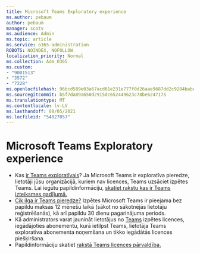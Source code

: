 ```yaml
---
title: Microsoft Teams Exploratory experience
ms.author: pebaum
author: pebaum
manager: scotv
ms.audience: Admin
ms.topic: article
ms.service: o365-administration
ROBOTS: NOINDEX, NOFOLLOW
localization_priority: Normal
ms.collection: Adm_O365
ms.custom:
- "9001513"
- "3572"
- "7228"
ms.openlocfilehash: 96bcd589e03a67acd61e231e777f0d26aae9687dd2c9284babe3e2669343ca5e
ms.sourcegitcommit: b5f7da89a650d2915dc652449623c78be6247175
ms.translationtype: MT
ms.contentlocale: lv-LV
ms.lasthandoff: 08/05/2021
ms.locfileid: "54027057"
---
```

# <a name="microsoft-teams-exploratory-experience"></a>Microsoft Teams Exploratory experience

- Kas [ir Teams exploratīvais](https://docs.microsoft.com/microsoftteams/teams-exploratory)? Ja Microsoft Teams ir exploratīva pieredze, lietotāji jūsu organizācijā, kuriem nav licences, Teams uzsāciet izpētes Teams. Lai iegūtu papildinformāciju, [skatiet rakstu kas ir Teams izteiksmes gadījumā.](https://docs.microsoft.com/microsoftteams/teams-exploratory#whats-in-the-teams-exploratory-experience)
- [Cik ilga ir Teams pieredze?](https://docs.microsoft.com/microsoftteams/teams-exploratory#how-long-does-the-teams-exploratory-experience-last) Izpētes Microsoft Teams ir pieejama bez papildu maksas 12 mēnešu laikā (sākot no sākotnējās lietotāju reģistrēšanās), kā arī papildu 30 dienu pagarinājuma periods.
- Kā administrators varat jaunināt lietotājus no [Teams](https://docs.microsoft.com/microsoftteams/teams-exploratory#upgrade-users-from-the-teams-exploratory-license) izpētes licences, iegādājoties abonementu, kurā ietilpst Teams, lietotāja Teams exploratīva abonementa noņemšana un tikko iegādātās licences piešķiršana.
- Papildinformāciju skatiet [rakstā Teams licences pārvaldība.](https://docs.microsoft.com/microsoftteams/teams-exploratory)
